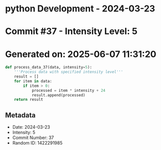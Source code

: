 ﻿# python Development - 2024-03-23
# Commit #37 - Intensity Level: 5
# Generated on: 2025-06-07 11:31:20
```python
def process_data_37(data, intensity=5):
    '''Process data with specified intensity level'''
    result = []
    for item in data:
        if item > 0:
            processed = item * intensity + 24
            result.append(processed)
    return result
```
## Metadata
- Date: 2024-03-23
- Intensity: 5
- Commit Number: 37
- Random ID: 1422291985
